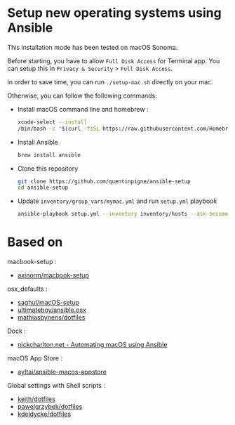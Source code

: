 # Setup new operating systems using Ansible

This installation mode has been tested on macOS Sonoma.

Before starting, you have to allow ``Full Disk Access`` for Terminal app. You can setup this in ``Privacy & Security`` > ``Full Disk Access``.

In order to save time, you can run ``./setup-mac.sh`` directly on your mac.

Otherwise, you can follow the following commands:

* Install macOS command line and homebrew :

  ```sh
  xcode-select --install
  /bin/bash -c "$(curl -fsSL https://raw.githubusercontent.com/Homebrew/install/HEAD/install.sh)"
  ```

* Install Ansible

  ```sh
  brew install ansible
  ```

* Clone this repository

  ```sh
  git clone https://github.com/quentinpigne/ansible-setup
  cd ansible-setup
  ```

* Update ``inventory/group_vars/mymac.yml`` and run ``setup.yml`` playbook

  ```sh
  ansible-playbook setup.yml --inventory inventory/hosts --ask-become-pass
  ```

# Based on

macbook-setup :
* [axinorm/macbook-setup](https://github.com/axinorm/macbook-setup)

osx_defaults :
* [saghul/macOS-setup](https://github.com/saghul/macOS-setup/blob/master/tasks/macos-defaults.yml)
* [ultimateboy/ansible.osx](https://github.com/ultimateboy/ansible.osx/tree/master/roles/ultimateboy.osxdefaults/tasks)
* [mathiasbynens/dotfiles](https://github.com/mathiasbynens/dotfiles/blob/master/.macos)

Dock :
* [nickcharlton.net - Automating macOS using Ansible](https://nickcharlton.net/posts/automating-macos-using-ansible.html)

macOS App Store :
* [ayltai/ansible-macos-appstore](https://github.com/ayltai/ansible-macos-appstore)

Global settings with Shell scripts :
* [keith/dotfiles](https://github.com/keith/dotfiles/blob/main/osx/defaults.sh)
* [pawelgrzybek/dotfiles](https://github.com/pawelgrzybek/dotfiles/blob/master/setup-macos.sh)
* [kdeldycke/dotfiles](https://github.com/kdeldycke/dotfiles/blob/main/macos-config.sh)
